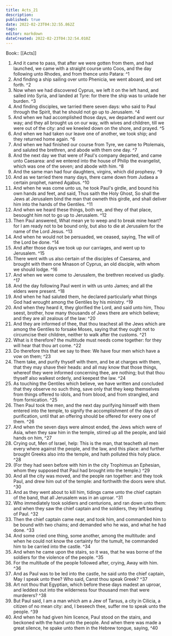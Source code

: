 ```yaml
---
title: Acts_21
description: 
published: true
date: 2022-02-23T04:32:55.862Z
tags: 
editor: markdown
dateCreated: 2022-02-23T04:32:54.010Z
---
```


 Book:: [[Acts]]
 1. And it came to pass, that after we were gotten from them, and had launched, we came with a straight course unto Coos, and the day following unto Rhodes, and from thence unto Patara: ^1
 2. And finding a ship sailing over unto Phenicia, we went aboard, and set forth. ^2
 3. Now when we had discovered Cyprus, we left it on the left hand, and sailed into Syria, and landed at Tyre: for there the ship was to unlade her burden. ^3
 4. And finding disciples, we tarried there seven days: who said to Paul through the Spirit, that he should not go up to Jerusalem. ^4
 5. And when we had accomplished those days, we departed and went our way; and they all brought us on our way, with wives and children, till we were out of the city: and we kneeled down on the shore, and prayed. ^5
 6. And when we had taken our leave one of another, we took ship; and they returned home again. ^6
 7. And when we had finished our course from Tyre, we came to Ptolemais, and saluted the brethren, and abode with them one day. ^7
 8. And the next day we that were of Paul's company departed, and came unto Caesarea: and we entered into the house of Philip the evangelist, which was one of the seven; and abode with him. ^8
 9. And the same man had four daughters, virgins, which did prophesy. ^9
 10. And as we tarried there many days, there came down from Judaea a certain prophet, named Agabus. ^10
 11. And when he was come unto us, he took Paul's girdle, and bound his own hands and feet, and said, Thus saith the Holy Ghost, So shall the Jews at Jerusalem bind the man that owneth this girdle, and shall deliver him into the hands of the Gentiles. ^11
 12. And when we heard these things, both we, and they of that place, besought him not to go up to Jerusalem. ^12
 13. Then Paul answered, What mean ye to weep and to break mine heart? for I am ready not to be bound only, but also to die at Jerusalem for the name of the Lord Jesus. ^13
 14. And when he would not be persuaded, we ceased, saying, The will of the Lord be done. ^14
 15. And after those days we took up our carriages, and went up to Jerusalem. ^15
 16. There went with us also certain of the disciples of Caesarea, and brought with them one Mnason of Cyprus, an old disciple, with whom we should lodge. ^16
 17. And when we were come to Jerusalem, the brethren received us gladly. ^17
 18. And the day following Paul went in with us unto James; and all the elders were present. ^18
 19. And when he had saluted them, he declared particularly what things God had wrought among the Gentiles by his ministry. ^19
 20. And when they heard it, they glorified the Lord, and said unto him, Thou seest, brother, how many thousands of Jews there are which believe; and they are all zealous of the law: ^20
 21. And they are informed of thee, that thou teachest all the Jews which are among the Gentiles to forsake Moses, saying that they ought not to circumcise their children, neither to walk after the customs. ^21
 22. What is it therefore? the multitude must needs come together: for they will hear that thou art come. ^22
 23. Do therefore this that we say to thee: We have four men which have a vow on them; ^23
 24. Them take, and purify thyself with them, and be at charges with them, that they may shave their heads: and all may know that those things, whereof they were informed concerning thee, are nothing; but that thou thyself also walkest orderly, and keepest the law. ^24
 25. As touching the Gentiles which believe, we have written and concluded that they observe no such thing, save only that they keep themselves from things offered to idols, and from blood, and from strangled, and from fornication. ^25
 26. Then Paul took the men, and the next day purifying himself with them entered into the temple, to signify the accomplishment of the days of purification, until that an offering should be offered for every one of them. ^26
 27. And when the seven days were almost ended, the Jews which were of Asia, when they saw him in the temple, stirred up all the people, and laid hands on him, ^27
 28. Crying out, Men of Israel, help: This is the man, that teacheth all men every where against the people, and the law, and this place: and further brought Greeks also into the temple, and hath polluted this holy place. ^28
 29. (For they had seen before with him in the city Trophimus an Ephesian, whom they supposed that Paul had brought into the temple.) ^29
 30. And all the city was moved, and the people ran together: and they took Paul, and drew him out of the temple: and forthwith the doors were shut. ^30
 31. And as they went about to kill him, tidings came unto the chief captain of the band, that all Jerusalem was in an uproar. ^31
 32. Who immediately took soldiers and centurions, and ran down unto them: and when they saw the chief captain and the soldiers, they left beating of Paul. ^32
 33. Then the chief captain came near, and took him, and commanded him to be bound with two chains; and demanded who he was, and what he had done. ^33
 34. And some cried one thing, some another, among the multitude: and when he could not know the certainty for the tumult, he commanded him to be carried into the castle. ^34
 35. And when he came upon the stairs, so it was, that he was borne of the soldiers for the violence of the people. ^35
 36. For the multitude of the people followed after, crying, Away with him. ^36
 37. And as Paul was to be led into the castle, he said unto the chief captain, May I speak unto thee? Who said, Canst thou speak Greek? ^37
 38. Art not thou that Egyptian, which before these days madest an uproar, and leddest out into the wilderness four thousand men that were murderers? ^38
 39. But Paul said, I am a man which am a Jew of Tarsus, a city in Cilicia, a citizen of no mean city: and, I beseech thee, suffer me to speak unto the people. ^39
 40. And when he had given him licence, Paul stood on the stairs, and beckoned with the hand unto the people. And when there was made a great silence, he spake unto them in the Hebrew tongue, saying, ^40

